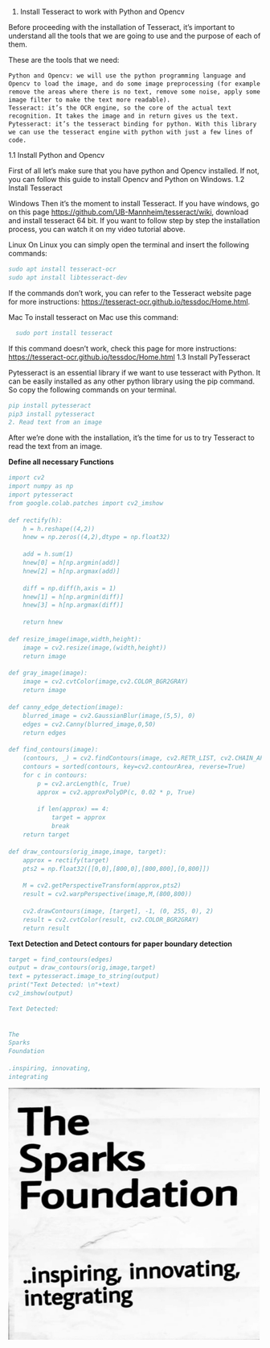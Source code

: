 1. Install Tesseract to work with Python and Opencv

Before proceeding with the installation of Tesseract, it’s important to understand all the tools that we are going to use and the purpose of each of them.

These are the tools that we need:

    Python and Opencv: we will use the python programming language and Opencv to load the image, and do some image preprocessing (for example remove the areas where there is no text, remove some noise, apply some image filter to make the text more readable).
    Tesseract: it’s the OCR engine, so the core of the actual text recognition. It takes the image and in return gives us the text.
    Pytesseract: it’s the tesseract binding for python. With this library we can use the tesseract engine with python with just a few lines of code.

1.1 Install Python and Opencv

First of all let’s make sure that you have python and Opencv installed. If not, you can follow this guide to install Opencv and Python on Windows.
1.2 Install Tesseract

Windows
Then it’s the moment to install Tesseract.
If you have windows, go on this page https://github.com/UB-Mannheim/tesseract/wiki, download and install tesseract 64 bit.
If you want to follow step by step the installation process, you can watch it on my video tutorial above.

Linux
On Linux you can simply open the terminal and insert the following commands:

```bib
sudo apt install tesseract-ocr
sudo apt install libtesseract-dev
```

If the commands don’t work, you can refer to the Tesseract website page for more instructions: https://tesseract-ocr.github.io/tessdoc/Home.html.

Mac
To install tesseract on Mac use this command:

```bib
  sudo port install tesseract
```
If this command doesn’t work, check this page for more instructions: https://tesseract-ocr.github.io/tessdoc/Home.html
1.3 Install PyTesseract

Pytesseract is an essential library if we want to use tesseract with Python. It can be easily installed as any other python library using the pip command.
So copy the following commands on your terminal.
```bib
pip install pytesseract
pip3 install pytesseract
2. Read text from an image
```
After we’re done with the installation, it’s the time for us to try Tesseract to read the text from an image.

**Define all necessary Functions**
```bib
import cv2
import numpy as np
import pytesseract
from google.colab.patches import cv2_imshow

def rectify(h):
    h = h.reshape((4,2))
    hnew = np.zeros((4,2),dtype = np.float32)

    add = h.sum(1)
    hnew[0] = h[np.argmin(add)]
    hnew[2] = h[np.argmax(add)]

    diff = np.diff(h,axis = 1)
    hnew[1] = h[np.argmin(diff)]
    hnew[3] = h[np.argmax(diff)]

    return hnew

def resize_image(image,width,height):
	image = cv2.resize(image,(width,height))
	return image

def gray_image(image):
	image = cv2.cvtColor(image,cv2.COLOR_BGR2GRAY)
	return image

def canny_edge_detection(image):
	blurred_image = cv2.GaussianBlur(image,(5,5), 0)
	edges = cv2.Canny(blurred_image,0,50)
	return edges

def find_contours(image):
	(contours, _) = cv2.findContours(image, cv2.RETR_LIST, cv2.CHAIN_APPROX_NONE)
	contours = sorted(contours, key=cv2.contourArea, reverse=True)
	for c in contours:
	    p = cv2.arcLength(c, True)
	    approx = cv2.approxPolyDP(c, 0.02 * p, True)

	    if len(approx) == 4:
	        target = approx
	        break
	return target

def draw_contours(orig_image,image, target):
	approx = rectify(target)
	pts2 = np.float32([[0,0],[800,0],[800,800],[0,800]])

	M = cv2.getPerspectiveTransform(approx,pts2)
	result = cv2.warpPerspective(image,M,(800,800))

	cv2.drawContours(image, [target], -1, (0, 255, 0), 2)
	result = cv2.cvtColor(result, cv2.COLOR_BGR2GRAY)
	return result

```

**Text Detection and Detect contours for paper boundary detection**
```bib
target = find_contours(edges)
output = draw_contours(orig,image,target)
text = pytesseract.image_to_string(output)
print("Text Detected: \n"+text)
cv2_imshow(output)
```

```bib
Text Detected: 
 

The
Sparks
Foundation

.inspiring, innovating,
integrating
```
<a >
  <img align="left" width="500px" src="https://github.com/eagleanurag/TSF-Internship/blob/main/Task-1-Optical-Character-Recognition/output.png" />
</a>
